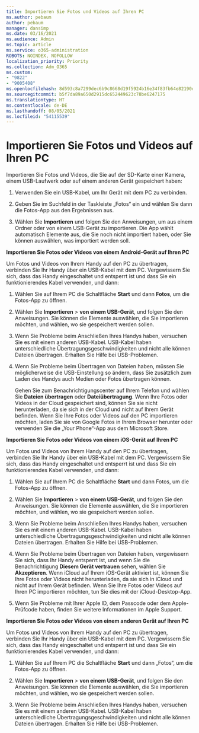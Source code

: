 ```yaml
---
title: Importieren Sie Fotos und Videos auf Ihren PC
ms.author: pebaum
author: pebaum
manager: dansimp
ms.date: 03/16/2021
ms.audience: Admin
ms.topic: article
ms.service: o365-administration
ROBOTS: NOINDEX, NOFOLLOW
localization_priority: Priority
ms.collection: Adm_O365
ms.custom:
- "9822"
- "9005408"
ms.openlocfilehash: 8d593c8a7299dec6b9c8668d19f5924b16e34f83fb64e82190dcf4d2666fecb6
ms.sourcegitcommit: b5f7da89a650d2915dc652449623c78be6247175
ms.translationtype: HT
ms.contentlocale: de-DE
ms.lasthandoff: 08/05/2021
ms.locfileid: "54115539"
---
```

# <a name="import-photos-and-videos-to-your-pc"></a>Importieren Sie Fotos und Videos auf Ihren PC

Importieren Sie Fotos und Videos, die Sie auf der SD-Karte einer Kamera, einem USB-Laufwerk oder auf einem anderen Gerät gespeichert haben:

1. Verwenden Sie ein USB-Kabel, um Ihr Gerät mit dem PC zu verbinden.

1. Geben Sie im Suchfeld in der Taskleiste „Fotos“ ein und wählen Sie dann die Fotos-App aus den Ergebnissen aus.

1. Wählen Sie **Importieren** und folgen Sie den Anweisungen, um aus einem Ordner oder von einem USB-Gerät zu importieren. Die App wählt automatisch Elemente aus, die Sie noch nicht importiert haben, oder Sie können auswählen, was importiert werden soll.

**Importieren Sie Fotos oder Videos von einem Android-Gerät auf Ihren PC**

Um Fotos und Videos von Ihrem Handy auf den PC zu übertragen, verbinden Sie Ihr Handy über ein USB-Kabel mit dem PC. Vergewissern Sie sich, dass das Handy eingeschaltet und entsperrt ist und dass Sie ein funktionierendes Kabel verwenden, und dann:

1. Wählen Sie auf Ihrem PC die Schaltfläche **Start** und dann **Fotos**, um die Fotos-App zu öffnen.

1. Wählen Sie **Importieren** > **von einem USB-Gerät**, und folgen Sie den Anweisungen. Sie können die Elemente auswählen, die Sie importieren möchten, und wählen, wo sie gespeichert werden sollen.

1. Wenn Sie Probleme beim Anschließen Ihres Handys haben, versuchen Sie es mit einem anderen USB-Kabel. USB-Kabel haben unterschiedliche Übertragungsgeschwindigkeiten und nicht alle können Dateien übertragen. Erhalten Sie Hilfe bei USB-Problemen.

1. Wenn Sie Probleme beim Übertragen von Dateien haben, müssen Sie möglicherweise die USB-Einstellung so ändern, dass Sie zusätzlich zum Laden des Handys auch Medien oder Fotos übertragen können. 

    Gehen Sie zum Benachrichtigungscenter auf Ihrem Telefon und wählen Sie **Dateien übertragen** oder **Dateiübertragung**. Wenn Ihre Fotos oder Videos in der Cloud gespeichert sind, können Sie sie nicht herunterladen, da sie sich in der Cloud und nicht auf Ihrem Gerät befinden. Wenn Sie Ihre Fotos oder Videos auf den PC importieren möchten, laden Sie sie von Google Fotos in Ihrem Browser herunter oder verwenden Sie die „Your Phone“-App aus dem Microsoft Store.

**Importieren Sie Fotos oder Videos von einem iOS-Gerät auf Ihren PC**

Um Fotos und Videos von Ihrem Handy auf den PC zu übertragen, verbinden Sie Ihr Handy über ein USB-Kabel mit dem PC. Vergewissern Sie sich, dass das Handy eingeschaltet und entsperrt ist und dass Sie ein funktionierendes Kabel verwenden, und dann:

1. Wählen Sie auf Ihrem PC die Schaltfläche **Start** und dann Fotos, um die Fotos-App zu öffnen.

1. Wählen Sie **Importieren** > **von einem USB-Gerät**, und folgen Sie den Anweisungen. Sie können die Elemente auswählen, die Sie importieren möchten, und wählen, wo sie gespeichert werden sollen.

1. Wenn Sie Probleme beim Anschließen Ihres Handys haben, versuchen Sie es mit einem anderen USB-Kabel. USB-Kabel haben unterschiedliche Übertragungsgeschwindigkeiten und nicht alle können Dateien übertragen. Erhalten Sie Hilfe bei USB-Problemen.

1. Wenn Sie Probleme beim Übertragen von Dateien haben, vergewissern Sie sich, dass Ihr Handy entsperrt ist, und wenn Sie die Benachrichtigung **Diesem Gerät vertrauen** sehen, wählen Sie **Akzeptieren**. Wenn iCloud auf Ihrem iOS-Gerät aktiviert ist, können Sie Ihre Fotos oder Videos nicht herunterladen, da sie sich in iCloud und nicht auf Ihrem Gerät befinden. Wenn Sie Ihre Fotos oder Videos auf Ihren PC importieren möchten, tun Sie dies mit der iCloud-Desktop-App.

1. Wenn Sie Probleme mit Ihrer Apple ID, dem Passcode oder dem Apple-Prüfcode haben, finden Sie weitere Informationen im Apple Support.

**Importieren Sie Fotos oder Videos von einem anderen Gerät auf Ihren PC**

Um Fotos und Videos von Ihrem Handy auf den PC zu übertragen, verbinden Sie Ihr Handy über ein USB-Kabel mit dem PC. Vergewissern Sie sich, dass das Handy eingeschaltet und entsperrt ist und dass Sie ein funktionierendes Kabel verwenden, und dann:

1. Wählen Sie auf Ihrem PC die Schaltfläche **Start** und dann „Fotos“, um die Fotos-App zu öffnen.

1. Wählen Sie **Importieren** > **von einem USB-Gerät**, und folgen Sie den Anweisungen. Sie können die Elemente auswählen, die Sie importieren möchten, und wählen, wo sie gespeichert werden sollen.

1. Wenn Sie Probleme beim Anschließen Ihres Handys haben, versuchen Sie es mit einem anderen USB-Kabel. USB-Kabel haben unterschiedliche Übertragungsgeschwindigkeiten und nicht alle können Dateien übertragen. Erhalten Sie Hilfe bei USB-Problemen.


